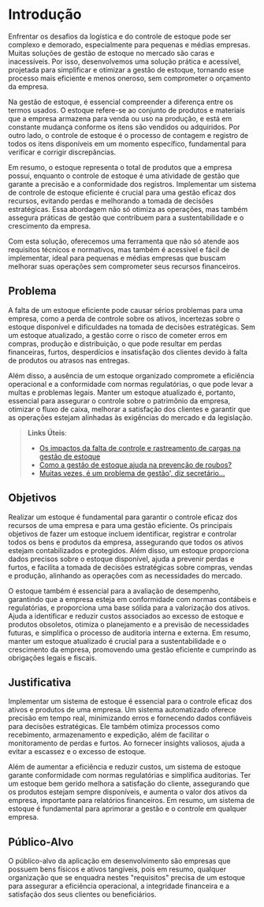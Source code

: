 # Introdução

Enfrentar os desafios da logística e do controle de estoque pode ser complexo e demorado, especialmente para pequenas e médias empresas. Muitas soluções de gestão de estoque no mercado são caras e inacessíveis. Por isso, desenvolvemos uma solução prática e acessível, projetada para simplificar e otimizar a gestão de estoque, tornando esse processo mais eficiente e menos oneroso, sem comprometer o orçamento da empresa.

Na gestão de estoque, é essencial compreender a diferença entre os termos usados. O estoque refere-se ao conjunto de produtos e materiais que a empresa armazena para venda ou uso na produção, e está em constante mudança conforme os itens são vendidos ou adquiridos. Por outro lado, o controle de estoque é o processo de contagem e registro de todos os itens disponíveis em um momento específico, fundamental para verificar e corrigir discrepâncias.

Em resumo, o estoque representa o total de produtos que a empresa possui, enquanto o controle de estoque é uma atividade de gestão que garante a precisão e a conformidade dos registros. Implementar um sistema de controle de estoque eficiente é crucial para uma gestão eficaz dos recursos, evitando perdas e melhorando a tomada de decisões estratégicas. Essa abordagem não só otimiza as operações, mas também assegura práticas de gestão que contribuem para a sustentabilidade e o crescimento da empresa.

Com esta solução, oferecemos uma ferramenta que não só atende aos requisitos técnicos e normativos, mas também é acessível e fácil de implementar, ideal para pequenas e médias empresas que buscam melhorar suas operações sem comprometer seus recursos financeiros.

## Problema

A falta de um estoque eficiente pode causar sérios problemas para uma empresa, como a perda de controle sobre os ativos, incertezas sobre o estoque disponível e dificuldades na tomada de decisões estratégicas. Sem um estoque atualizado, a gestão corre o risco de cometer erros em compras, produção e distribuição, o que pode resultar em perdas financeiras, furtos, desperdícios e insatisfação dos clientes devido à falta de produtos ou atrasos nas entregas.

Além disso, a ausência de um estoque organizado compromete a eficiência operacional e a conformidade com normas regulatórias, o que pode levar a multas e problemas legais. Manter um estoque atualizado é, portanto, essencial para assegurar o controle sobre o patrimônio da empresa, otimizar o fluxo de caixa, melhorar a satisfação dos clientes e garantir que as operações estejam alinhadas às exigências do mercado e da legislação.



> **Links Úteis**:
> - [Os impactos da falta de controle e rastreamento de cargas na gestão de estoque](https://metaro.com.br/blog/os-impactos-da-falta-de-controle-e-rastreamento-de-cargas-na-gestao-de-estoque/)
> - [Como a gestão de estoque ajuda na prevenção de roubos?](https://www.erpflex.com.br/gestao-de-estoque/)
> - [Muitas vezes, é um problema de gestão', diz secretário...](https://g1.globo.com/pe/pernambuco/noticia/2019/08/09/muitas-vezes-e-um-problema-de-gestao-diz-secretario-do-ministerio-da-saude-sobre-falta-de-medicamentos-na-rede-publica.ghtml)

## Objetivos

Realizar um estoque é fundamental para garantir o controle eficaz dos recursos de uma empresa e para uma gestão eficiente. Os principais objetivos de fazer um estoque incluem identificar, registrar e controlar todos os bens e produtos da empresa, assegurando que todos os ativos estejam contabilizados e protegidos. Além disso, um estoque proporciona dados precisos sobre o estoque disponível, ajuda a prevenir perdas e furtos, e facilita a tomada de decisões estratégicas sobre compras, vendas e produção, alinhando as operações com as necessidades do mercado.

O estoque também é essencial para a avaliação de desempenho, garantindo que a empresa esteja em conformidade com normas contábeis e regulatórias, e proporciona uma base sólida para a valorização dos ativos. Ajuda a identificar e reduzir custos associados ao excesso de estoque e produtos obsoletos, otimiza o planejamento e a previsão de necessidades futuras, e simplifica o processo de auditoria interna e externa. Em resumo, manter um estoque atualizado é crucial para a sustentabilidade e o crescimento da empresa, promovendo uma gestão eficiente e cumprindo as obrigações legais e fiscais.

## Justificativa


Implementar um sistema de estoque é essencial para o controle eficaz dos ativos e produtos de uma empresa. Um sistema automatizado oferece precisão em tempo real, minimizando erros e fornecendo dados confiáveis para decisões estratégicas. Ele também otimiza processos como recebimento, armazenamento e expedição, além de facilitar o monitoramento de perdas e furtos. Ao fornecer insights valiosos, ajuda a evitar a escassez e o excesso de estoque.

Além de aumentar a eficiência e reduzir custos, um sistema de estoque garante conformidade com normas regulatórias e simplifica auditorias. Ter um estoque bem gerido melhora a satisfação do cliente, assegurando que os produtos estejam sempre disponíveis, e aumenta o valor dos ativos da empresa, importante para relatórios financeiros. Em resumo, um sistema de estoque é fundamental para aprimorar a gestão e o controle em qualquer empresa.


## Público-Alvo

O público-alvo da aplicação em desenvolvimento são empresas que possuem bens físicos e ativos tangíveis, pois em resumo, qualquer organização que se enquadra nestes "requisitos" precisa de um estoque para assegurar a eficiência operacional, a integridade financeira e a satisfação dos seus clientes ou beneficiários.
